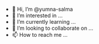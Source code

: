- 👋 Hi, I’m @yumna-salma
- 👀 I’m interested in ...
- 🌱 I’m currently learning ...
- 💞️ I’m looking to collaborate on ...
- 📫 How to reach me ...

<!---
yumna-salma/yumna-salma is a ✨ special ✨ repository because its `README.md` (this file) appears on your GitHub profile.
You can click the Preview link to take a look at your changes.
--->
